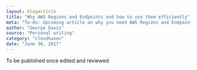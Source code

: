 ```yaml
---
layout: blogarticle
title: "Why AWS Regions and Endpoints and how to use them efficiently"
meta: "To-do: Upcoming article on why you need AWS Regions and Endpoints and how to use them efficiently."
author: "George Davis"  
source: "Personal writing"
category: "cloudhaven"
date: "June 30, 2017"
---
```


To be published once edited and reviewed